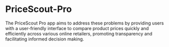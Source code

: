 # PriceScout-Pro
The PriceScout Pro app aims to address these problems by providing users with a user-friendly interface to compare product prices quickly and efficiently across various online retailers, promoting transparency and facilitating informed decision making. 
